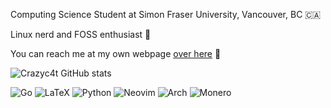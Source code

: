 Computing Science Student at Simon Fraser University, Vancouver, BC 🇨🇦

Linux nerd and FOSS enthusiast 🐧

You can reach me at my own webpage [over here](https://crazyc4t.xyz/) 📓
  
![Crazyc4t GitHub stats](https://github-readme-stats.vercel.app/api?username=crazyc4t&theme=tokyonight&show_icons=true)

![Go](https://img.shields.io/badge/go-%2300ADD8.svg?style=for-the-badge&logo=go&logoColor=white)
![LaTeX](https://img.shields.io/badge/latex-%23008080.svg?style=for-the-badge&logo=latex&logoColor=white)
![Python](https://img.shields.io/badge/python-3670A0?style=for-the-badge&logo=python&logoColor=ffdd54)
![Neovim](https://img.shields.io/badge/NeoVim-%2357A143.svg?&style=for-the-badge&logo=neovim&logoColor=white)
![Arch](https://img.shields.io/badge/Arch%20Linux-1793D1?logo=arch-linux&logoColor=fff&style=for-the-badge)
![Monero](https://img.shields.io/badge/monero-FF6600?style=for-the-badge&logo=monero&logoColor=white)
